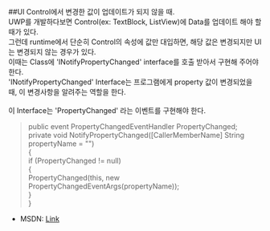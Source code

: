 ##UI Control에서 변경한 값이 업데이트가 되지 않을 때. <br>
UWP를 개발하다보면 Control(ex: TextBlock, ListView)에 Data를 업데이트 해야 할 때가 있다.<br> 
그런데 runtime에서 단순히 Control의 속성에 값만 대입하면, 해당 값은 변경되지만 UI는 변경되지 않는 경우가 있다. <br>
이때는 Class에 'INotifyPropertyChanged' interface를 호출 받아서 구현해 주어야 한다. <br>
'INotifyPropertyChanged' Interface는 프로그램에게 property 값이 변경되었을 때, 이 변경사항을 알려주는 역할을 한다. <br><br>
이 Interface는 'PropertyChanged' 라는 이벤트를 구현해야 한다.<br>

>public event PropertyChangedEventHandler PropertyChanged;<br>
>private void NotifyPropertyChanged([CallerMemberName] String propertyName = "")<br>
>{<br>
>    if (PropertyChanged != null)<br>
>    {<br>
>        PropertyChanged(this, new PropertyChangedEventArgs(propertyName));<br>
>    }<br>
>}<br>

- MSDN: [Link](https://msdn.microsoft.com/ko-kr/library/system.componentmodel.inotifypropertychanged(v=vs.110).aspx)
